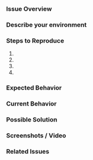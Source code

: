 <!--
BEFORE POSTING YOUR ISSUE:
- These comments won't show up when you submit the issue.
- Please use the sections below to provide information about the issue.
- Be specific: Add as much detail as possible.
-->

### Issue Overview

<!-- A brief overview of the issue --->

### Describe your environment

<!-- Provide details about your environment: what editor, browser, and other software you are using and any other specifics to your setup -->

### Steps to Reproduce

<!-- Provide an unambiguous set of steps to reproduce this bug. Include code to reproduce, if relevant. Include a live link if available. -->

1.
2.
3.
4.

### Expected Behavior

<!-- What behavior did you expect? -->

### Current Behavior

<!-- What happened instead of the expected behavior? Describe the difference. -->

### Possible Solution

<!-- Optional: Do you have a fix or a suggestion on how to fix the issue? -->

### Screenshots / Video

<!-- Optional: Add any screenshots or video of the issue if available. -->

### Related Issues

<!-- List related issues -->
